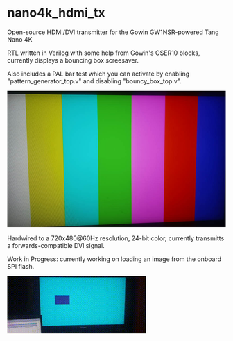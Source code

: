 # nano4k_hdmi_tx
Open-source HDMI/DVI transmitter for the Gowin GW1NSR-powered Tang Nano 4K

RTL written in Verilog with some help from Gowin's OSER10 blocks, currently displays a bouncing box screesaver.

Also includes a PAL bar test which you can activate by enabling "pattern_generator_top.v" and disabling "bouncy_box_top.v".

![PAL bar test](media/pal_bar_test.jpg)

Hardwired to a 720x480@60Hz resolution, 24-bit color, currently transmitts a forwards-compatible DVI signal.

Work in Progress: currently working on loading an image from the onboard SPI flash.

![Bouncy box test](media/bouncy.gif)
